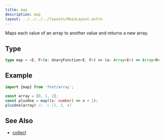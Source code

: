 ```yaml
---
title: map
description: map
layout: ../../../../layouts/MainLayout.astro
---
```

Maps each value of an array to another value and returns a new array.

## Type

```ts
type map = <E, F>(e: UnaryFunction<E, F>) => (a: Array<E>) => Array<R>
```

## Example

```ts
import {map} from 'fnxt/array';

const array = [0, 1, 2];
const plusOne = map((x: number) => x + 1);
plusOne(array) // -> [2, 3, 4]
```

## See Also
- [collect](./collect)